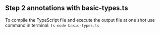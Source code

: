 ## Step 2 annotations with basic-types.ts
To compile the TypeScript file and execute the output file at one shot use command in terminal:
```ts-node basic-types.ts```